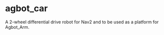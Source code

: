# agbot_car
A 2-wheel differential drive robot for Nav2 and to be used as a platform for Agbot_Arm.
